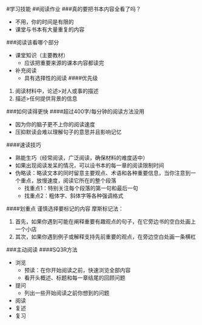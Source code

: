 #学习技能
##阅读作业
###真的要把书本内容全看了吗？
- 不用，你的时间是有限的
- 课堂与书本有大量重复的内容

###阅读该看哪个部分
- 课堂知识（主要教材）
  - 应该把重要来源的课本内容都读完
- 补充阅读
  - 具有选择性的阅读
####优先级
1. 阅读材料中，论述>对人或事的描述
2. 描述>任何提供背景的信息

###如何读得更快
####超过400字/每分钟的阅读方法没用
- 因为你的脑子更不上你的阅读速度
- 压抑默读会难以理解句子的意思并且影响记忆

####速读技巧
- 熟能生巧（经常阅读，广泛阅读，确保材料的难度适中）
- 如果出现阅读发呆的情况，可以设书本的每一章的阅读限制时间
- 伪略读：略读文本的同时留意主要观点、术语和各种重要信息，当你注意到一个重点，放慢速度，阅读它所在的整个段落
  - 找重点1：特别关注每个段落的第一句和最后一句
  - 找重点2：粗体字、斜体字等各种强调格式

####划重点
谨慎选择要标记的内容
摩斯标记法：
1. 首先，如果你遇到可能在阐释重要有趣观点的句子，在它旁边书的空白处画上一个小店
2. 其次，如果你遇到例子或解释支持先前重要的观点，在旁边空白处画一条横杠

###主动阅读
####SQ3R方法
- 浏览
  - 预读：在你开始阅读之前，快速浏览全部内容
  - 看开头概述、标题和每一章结尾的回顾问题
- 提问
  - 列出一些开始阅读之前你想到的问题
- 阅读
- 复述
- 复习
